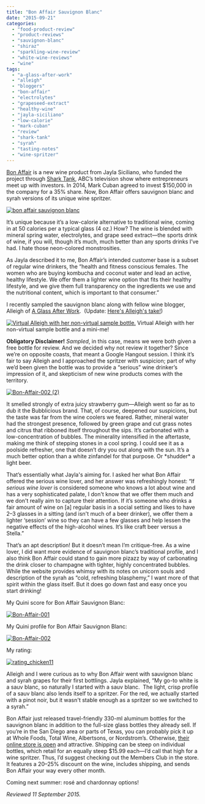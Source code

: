 ```yaml
---
title: "Bon Affair Sauvignon Blanc"
date: "2015-09-21"
categories:
  - "food-product-review"
  - "product-reviews"
  - "sauvignon-blanc"
  - "shiraz"
  - "sparkling-wine-review"
  - "white-wine-reviews"
  - "wine"
tags:
  - "a-glass-after-work"
  - "alleigh"
  - "bloggers"
  - "bon-affair"
  - "electrolytes"
  - "grapeseed-extract"
  - "healthy-wine"
  - "jayla-siciliano"
  - "low-calorie"
  - "mark-cuban"
  - "review"
  - "shark-tank"
  - "syrah"
  - "tasting-notes"
  - "wine-spritzer"
---
```


[Bon Affair](http://www.bonaffair.com/) is a new wine product from Jayla Siciliano, who funded the project through [Shark Tank](http://abc.go.com/shows/shark-tank), ABC’s television show where entrepreneurs meet up with investors. In 2014, Mark Cuban agreed to invest $150,000 in the company for a 35% share. Now, Bon Affair offers sauvignon blanc and syrah versions of its unique wine spritzer.

[![bon affair sauvignon blanc](http://s3.amazonaws.com/thegourmez-wpmedia/2015/09/Bon-Affair-001-2-334x500.jpg)](http://s3.amazonaws.com/thegourmez-wpmedia/2015/09/Bon-Affair-001-2.jpg)

It’s unique because it’s a low-calorie alternative to traditional wine, coming in at 50 calories per a typical glass (4 oz.) How? The wine is blended with mineral spring water, electrolytes, and grape seed extract—the sports drink of wine, if you will, though it’s much, much better than any sports drinks I’ve had. I hate those neon-colored monstrosities.

As Jayla described it to me, Bon Affair’s intended customer base is a subset of regular wine drinkers, the “health and fitness conscious females. The women who are buying kombucha and coconut water and lead an active, healthy lifestyle. We offer them a lighter wine option that fits their healthy lifestyle, and we give them full transparency on the ingredients we use and the nutritional content, which is important to that consumer.”

I recently sampled the sauvignon blanc along with fellow wine blogger, Alleigh of [A Glass After Work](http://aglassafterwork.com/blog/).  (Update: [Here's Alleigh's take!](http://aglassafterwork.com/blog/?p=3316))




<div class="caption">

[![Virtual Alleigh with her non-virtual sample bottle.](http://s3.amazonaws.com/thegourmez-wpmedia/2015/09/Bon-affair-500x379.jpg)](http://s3.amazonaws.com/thegourmez-wpmedia/2015/09/Bon-affair.jpg) Virtual Alleigh with her non-virtual sample bottle and a mini-me!</div>


**Obligatory Disclaimer!** _Sampled_, in this case, means we were both given a free bottle for review. And we decided why not review it together? Since we’re on opposite coasts, that meant a Google Hangout session. I think it’s fair to say Alleigh and I approached the spritzer with suspicion; part of why we’d been given the bottle was to provide a “serious” wine drinker’s impression of it, and skepticism of new wine products comes with the territory.

[![Bon-Affair-002 (2)](http://s3.amazonaws.com/thegourmez-wpmedia/2015/09/Bon-Affair-002-2-500x334.jpg)](http://s3.amazonaws.com/thegourmez-wpmedia/2015/09/Bon-Affair-002-2.jpg)

It smelled strongly of extra juicy strawberry gum—Alleigh went so far as to dub it the Bubblicious brand. That, of course, deepened our suspicions, but the taste was far from the wine coolers we feared. Rather, mineral water had the strongest presence, followed by green grape and cut grass notes and citrus that ribboned itself throughout the sips. It’s carbonated with a low-concentration of bubbles. The minerality intensified in the aftertaste, making me think of stepping stones in a cool spring. I could see it as a poolside refresher, one that doesn’t dry you out along with the sun. It’s a much better option than a white zinfandel for that purpose. Or \*shudder\* a light beer.

That’s essentially what Jayla's aiming for. I asked her what Bon Affair offered the serious wine lover, and her answer was refreshingly honest: “If _serious wine lover_ is considered someone who knows a lot about wine and has a very sophisticated palate, I don't know that we offer them much and we don't really aim to capture their attention. If it’s someone who drinks a fair amount of wine on \[a\] regular basis in a social setting and likes to have 2–3 glasses in a sitting (and isn't much of a beer drinker), we offer them a lighter ‘session’ wine so they can have a few glasses and help lessen the negative effects of the high-alcohol wines. It’s like craft beer versus a Stella.”

That’s an apt description! But it doesn’t mean I’m critique-free. As a wine lover, I did want more evidence of sauvignon blanc’s traditional profile, and I also think Bon Affair could stand to gain more pizazz by way of carbonating the drink closer to champagne with tighter, highly concentrated bubbles. While the website provides whimsy with its notes on unicorn souls and description of the syrah as “cold, refreshing blasphemy,” I want more of that spirit within the glass itself. But it does go down fast and easy once you start drinking!

My Quini score for Bon Affair Sauvignon Blanc:

[![Bon-Affair-001](http://s3.amazonaws.com/thegourmez-wpmedia/2015/09/Bon-Affair-001-357x500.jpg)](http://s3.amazonaws.com/thegourmez-wpmedia/2015/09/Bon-Affair-001.jpg)

My Quini profile for Bon Affair Sauvignon Blanc:

[![Bon-Affair-002](http://s3.amazonaws.com/thegourmez-wpmedia/2015/09/Bon-Affair-002-1024x905.jpg)](http://s3.amazonaws.com/thegourmez-wpmedia/2015/09/Bon-Affair-002.jpg)

My rating:

[![rating_chicken11](http://s3.amazonaws.com/thegourmez-wpmedia/2009/02/rating_chicken11.gif)](http://s3.amazonaws.com/thegourmez-wpmedia/2009/02/rating_chicken11.gif)

Alleigh and I were curious as to why Bon Affair went with sauvignon blanc and syrah grapes for their first bottlings. Jayla explained, “My go-to white is a sauv blanc, so naturally I started with a sauv blanc.  The light, crisp profile of a sauv blanc also lends itself to a spritzer. For the red, we actually started with a pinot noir, but it wasn't stable enough as a spritzer so we switched to a syrah.”

Bon Affair just released travel-friendly 330-ml aluminum bottles for the sauvignon blanc in addition to the full-size glass bottles they already sell. If you’re in the San Diego area or parts of Texas, you can probably pick it up at Whole Foods, Total Wine, Albertsons, or Nordstrom’s. Otherwise, [their online store is open](http://shop.bonaffair.com/Shop) and attractive. Shipping can be steep on individual bottles, which retail for an equally steep $15.99 each—I’d call that high for a wine spritzer. Thus, I’d suggest checking out the Members Club in the store. It features a 20–25% discount on the wine, includes shipping, and sends Bon Affair your way every other month.

Coming next summer: rosé and chardonnay options!

_Reviewed 11 September 2015._
